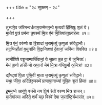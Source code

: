 +++
title = "२८ सूक्तम् - २८"

+++

तुभ्य॑मे॒व ज॑रिमन्वर्धताम॒यम्मेमम॒न्ये मृ॒त्यवो॑ हिंसिषुः श॒तं ये।  
मा॒तेव॑ पु॒त्रं प्रम॑ना उ॒पस्थे॑ मि॒त्र ए॑नं मि॒त्रिया॑त्पा॒त्वंह॑सः ॥१॥

मि॒त्र ए॑नं॒ वरु॑णो वा रि॒शादा॑ ज॒रामृ॑त्युं कृणुतां संविदा॒नौ।  
तद॒ग्निर्होता॑ व॒युना॑नि वि॒द्वान्विश्वा॑ दे॒वानां॒ जनि॑मा विवक्ति ॥२॥

त्वमी॑शिषे पशू॒नाम्पार्थि॑वानां॒ ये जा॒ता उ॒त वा॒ ये ज॒नित्राः॑।  
मेमं प्रा॒णो हा॑सीन्मो अपा॒नो मेमं मि॒त्रा व॑धिषु॒र्मो अ॒मित्राः॑ ॥३॥

द्यौष्ट्वा॑ पि॒ता पृ॑थि॒वी मा॒ता ज॒रामृ॑त्युं कृणुतां संविदा॒ने।  
यथा॒ जीवा॒ अदि॑तेरु॒पस्थे॑ प्राणापा॒नाभ्यां॑ गुपि॒तः श॒तं हिमाः॑ ॥४॥

इ॒मम॒ग्ने आयु॑षे॒ वर्च॑से नय प्रि॒यं रेतो॑ वरुण मित्र राजन्।  
मा॒तेवा॑स्मा अदिते॒ शर्म॑ यछ॒ विश्वे॑ देवा ज॒रद॑ष्टि॒र्यथास॑त् ॥५॥
